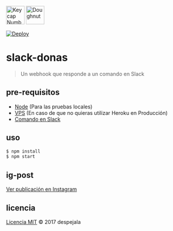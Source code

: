 <img src="https://raw.githubusercontent.com/Ranks/emojione/master/assets/png_512x512/0023-20e3.png" alt="Keycap Number Sign" width="50" height="50"/> <img src="https://raw.githubusercontent.com/Ranks/emojione/master/assets/png_512x512/1f369.png" alt="Doughnut" width="50" height="50"/>

[![Deploy](https://www.herokucdn.com/deploy/button.svg)](https://heroku.com/deploy?template=https://github.com/despejala/slack-donas/tree/master)

# slack-donas
> Un webhook que responde a un comando en Slack

## pre-requisitos

- [Node](https://nodejs.org/es/) (Para las pruebas locales)
- [VPS](https://m.do.co/c/2f6ba054b7bc) (En caso de que no quieras utilizar Heroku en Producción)
- [Comando en Slack](https://api.slack.com/slash-commands)

## uso

```bash
$ npm install
$ npm start
```

## ig-post

[Ver publicación en Instagram](https://www.instagram.com/p/BRw-WrljGcV/)

## licencia
[Licencia MIT](http://opensource.org/licenses/MIT) :copyright: 2017 despejala
